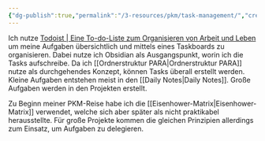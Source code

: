 ```yaml
---
{"dg-publish":true,"permalink":"/3-resources/pkm/task-management/","created":"2024-04-14T11:32:50.720+02:00","updated":"2024-04-14T11:38:08.470+02:00"}
---
```



Ich nutze [Todoist | Eine To-do-Liste zum Organisieren von Arbeit und Leben](https://todoist.com) um meine Aufgaben übersichtlich und mittels eines Taskboards zu organisieren. Dabei nutze ich Obsidian als Ausgangspunkt, worin ich die Tasks aufschreibe.
Da ich [[Ordnerstruktur PARA\|Ordnerstruktur PARA]] nutze als durchgehendes Konzept, können Tasks überall erstellt werden. Kleine Aufgaben entstehen meist in den [[Daily Notes\|Daily Notes]]. Große Aufgaben werden in den Projekten erstellt.

Zu Beginn meiner PKM-Reise habe ich die [[Eisenhower-Matrix\|Eisenhower-Matrix]] verwendet, welche sich aber später als nicht praktikabel herausstellte. Für große Projekte kommen die gleichen Prinzipien allerdings zum Einsatz, um Aufgaben zu delegieren.
